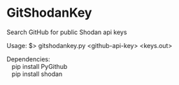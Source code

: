 # GitShodanKey
Search GitHub for public Shodan api keys

Usage: $> gitshodankey.py \<github-api-key> <keys.out>
  
Dependencies:
<br/>&nbsp;&nbsp;  pip install PyGithub
<br/>&nbsp;&nbsp;  pip install shodan
  
